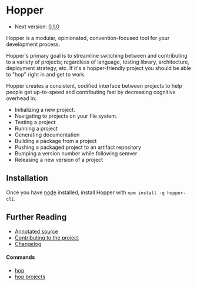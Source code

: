 # Hopper
* Next version: [0.1.0](https://github.com/zincmade/hopper/issues?q=milestone%3A0.1.0+)

Hopper is a modular, opinionated, convention-focused tool for your development
process.

Hopper's primary goal is to streamline switching between and contributing to a
variety of projects; regardless of language, testing library, architecture,
deployment strategy, etc. If it's a hopper-friendly project you should be able
to "hop" right in and get to work.

Hopper creates a consistent, codified interface between projects to help people
get up-to-speed and contributing fast by decreasing cognitive overhead in:
  * Initializing a new project.
  * Navigating to projects on your file system.
  * Testing a project
  * Running a project
  * Generating documentation
  * Building a package from a project
  * Pushing a packaged project to an artifact repository
  * Bumping a version number while following semver
  * Releasing a new version of a project

## Installation
Once you have [node](http://nodejs.org) installed, install Hopper with `npm
install -g hopper-cli`.

## Further Reading
* [Annotated source](./annotated_source.md)
* [Contributing to the project](./CONTRIBUTING.md)
* [Changelog](./CHANGELOG.md)

#### Commands
 * [hop](./hop.html)
 * [hop projects](./hop-projects.html)
